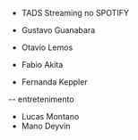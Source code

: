 * TADS Streaming no SPOTIFY

* Gustavo Guanabara
* Otavio Lemos
* Fabio Akita
* Fernanda Keppler

-- entretenimento
* Lucas Montano
* Mano Deyvin


